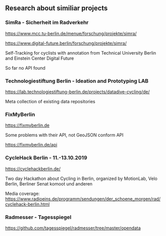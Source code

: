 ## Research about similiar projects

### SimRa - Sicherheit im Radverkehr
https://www.mcc.tu-berlin.de/menue/forschung/projekte/simra/

https://www.digital-future.berlin/forschung/projekte/simra/

Self-Tracking for cyclists with annotation from Technical University Berlin and Einstein Center Digital Future

So far no API found


### Technologiestiftung Berlin - Ideation and Prototyping LAB

https://lab.technologiestiftung-berlin.de/projects/datadive-cycling/de/

Meta collection of existing data repositories

### FixMyBerlin

https://fixmyberlin.de

Some problems with their API, not GeoJSON conform API

https://fixmyberlin.de/api

### CycleHack Berlin - 11.-13.10.2019

https://cyclehackberlin.de/

Two day Hackathon about Cycling in Berlin, organized by MotionLab, Velo Berlin, Berliner Senat komoot und anderen

Media coverage: https://www.radioeins.de/programm/sendungen/der_schoene_morgen/rad/cyclehack-berlin.html

### Radmesser - Tagesspiegel

https://github.com/tagesspiegel/radmesser/tree/master/opendata
